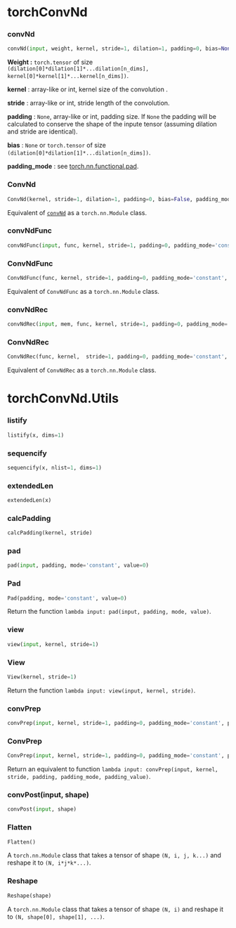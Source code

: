 # torchConvNd

### convNd
```python
convNd(input, weight, kernel, stride=1, dilation=1, padding=0, bias=None, padding_mode='constant', padding_value=0)
```

__Weight :__ `torch.tensor` of size `(dilation[0]*dilation[1]*...dilation[n_dims], kernel[0]*kernel[1]*...kernel[n_dims])`.

__kernel__ : array-like or int, kernel size of the  convolution .

__stride__ : array-like or int, stride length of the convolution.

__padding__ : `None`, array-like or int, padding size. If `None` the padding will be calculated to conserve the shape of the inpute tensor (assuming dilation and stride are identical).

__bias__ : `None` or `torch.tensor` of size `(dilation[0]*dilation[1]*...dilation[n_dims])`.

__padding\_mode__ : see [torch.nn.functional.pad](https://pytorch.org/docs/stable/nn.functional.html#pad).

### ConvNd
```python
ConvNd(kernel, stride=1, dilation=1, padding=0, bias=False, padding_mode='constant', padding_value=0)
```

Equivalent of [`convNd`](#convNd) as a `torch.nn.Module` class.

### convNdFunc
```python
convNdFunc(input, func, kernel, stride=1, padding=0, padding_mode='constant', padding_value=0, *args)
```

### ConvNdFunc
```python
ConvNdFunc(func, kernel, stride=1, padding=0, padding_mode='constant', padding_value=0)
```

Equivalent of `ConvNdFunc` as a `torch.nn.Module` class.

### convNdRec
```python
convNdRec(input, mem, func, kernel, stride=1, padding=0, padding_mode='constant', padding_value=0, *args)
```

### ConvNdRec
```python
ConvNdRec(func, kernel,  stride=1, padding=0, padding_mode='constant', padding_value=0)
```

Equivalent of `ConvNdRec` as a `torch.nn.Module` class.

# torchConvNd.Utils

### listify
```python
listify(x, dims=1)
```

### sequencify
```python
sequencify(x, nlist=1, dims=1)
```

### extendedLen
```python
extendedLen(x)
```

### calcPadding
```python
calcPadding(kernel, stride)
```

### pad
```python
pad(input, padding, mode='constant', value=0)
```

### Pad
```python
Pad(padding, mode='constant', value=0)
```

Return the function `lambda input: pad(input, padding, mode, value)`.

### view
```python
view(input, kernel, stride=1)
```

### View
```python
View(kernel, stride=1)
```

Return the function `lambda input: view(input, kernel, stride)`.

### convPrep
```python
convPrep(input, kernel, stride=1, padding=0, padding_mode='constant', padding_value=0)
```

### ConvPrep
```python
ConvPrep(input, kernel, stride=1, padding=0, padding_mode='constant', padding_value=0)
```

Return an equivalent to function `lambda input: convPrep(input, kernel, stride, padding, padding_mode, padding_value)`.

### convPost(input, shape)
```python
convPost(input, shape)
```

### Flatten
```python
Flatten()
```

A `torch.nn.Module` class that takes a tensor of shape `(N, i, j, k...)` and reshape it to `(N, i*j*k*...)`.

### Reshape
```python
Reshape(shape)
```

A `torch.nn.Module` class that takes a tensor of shape `(N, i)` and reshape it to `(N, shape[0], shape[1], ...)`.